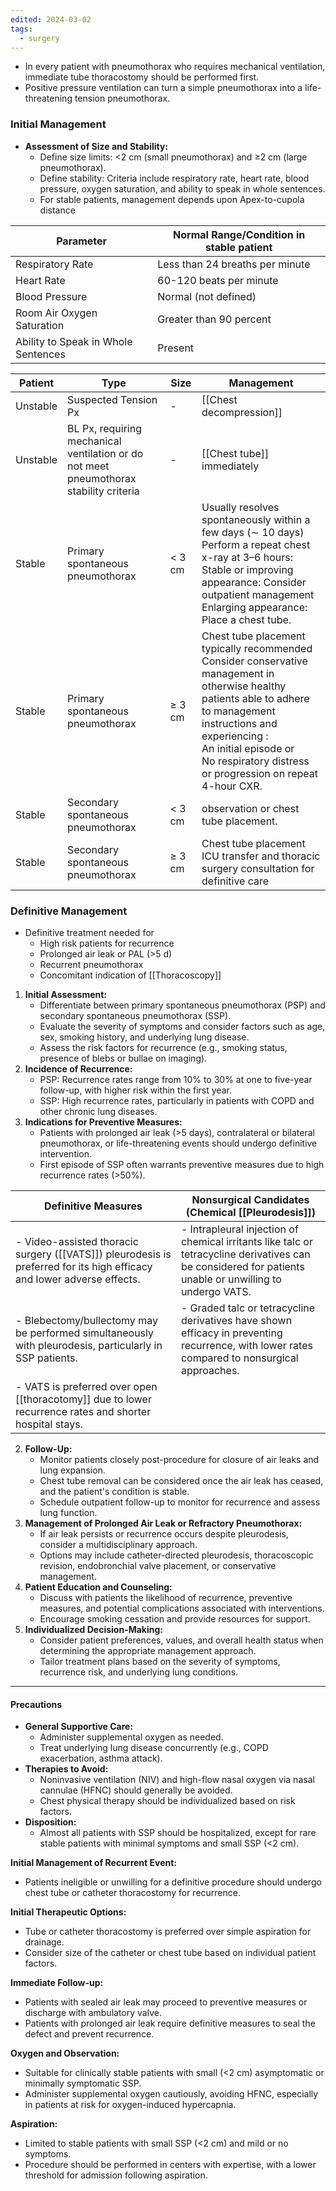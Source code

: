```yaml
---
edited: 2024-03-02
tags:
  - surgery
---
```

- In every patient with pneumothorax who requires mechanical ventilation, immediate tube thoracostomy should be performed first.
- Positive pressure ventilation can turn a simple pneumothorax into a life-threatening tension pneumothorax.

### Initial Management
- **Assessment of Size and Stability:**
    - Define size limits: <2 cm (small pneumothorax) and ≥2 cm (large pneumothorax).
    - Define stability: Criteria include respiratory rate, heart rate, blood pressure, oxygen saturation, and ability to speak in whole sentences.
    - For stable patients, management depends upon Apex-to-cupola distance

| Parameter                           | Normal Range/Condition in stable patient |
| ----------------------------------- | ---------------------------------------- |
| Respiratory Rate                    | Less than 24 breaths per minute          |
| Heart Rate                          | 60-120 beats per minute                  |
| Blood Pressure                      | Normal (not defined)                     |
| Room Air Oxygen Saturation          | Greater than 90 percent                  |
| Ability to Speak in Whole Sentences | Present                                  |

| Patient  | Type                                                                                   | Size   | Management                                                                                                                                                                                                                                                          |
| -------- | -------------------------------------------------------------------------------------- | ------ | ------------------------------------------------------------------------------------------------------------------------------------------------------------------------------------------------------------------------------------------------------------------- |
| Unstable | Suspected Tension Px                                                                   | -      | [[Chest decompression]]                                                                                                                                                                                                                                             |
| Unstable | BL Px, requiring mechanical ventilation or do not meet pneumothorax stability criteria | -      | [[Chest tube]] immediately                                                                                                                                                                                                                                          |
| Stable   | Primary spontaneous pneumothorax                                                       | < 3 cm | Usually resolves spontaneously within a few days (∼ 10 days) <br>Perform a repeat chest x-ray at 3–6 hours:<br>Stable or improving appearance: Consider outpatient management <br>Enlarging appearance: Place a chest tube.                                         |
| Stable   | Primary spontaneous pneumothorax                                                       | ≥ 3 cm | Chest tube placement typically recommended <br>Consider conservative management in otherwise healthy patients able to adhere to management instructions and experiencing :<br>An initial episode or<br>No respiratory distress or progression on repeat 4-hour CXR. |
| Stable   | Secondary spontaneous pneumothorax                                                     | < 3 cm | observation or chest tube placement.                                                                                                                                                                                                                                |
| Stable   | Secondary spontaneous pneumothorax                                                     | ≥ 3 cm | Chest tube placement<br>ICU transfer and thoracic surgery consultation for definitive care                                                                                                                                                                          |


### Definitive Management
- Definitive treatment needed for 
	- High risk patients for recurrence
	- Prolonged air leak or PAL (>5 d)
	- Recurrent pneumothorax
	- Concomitant indication of [[Thoracoscopy]] 
1. **Initial Assessment:**
    - Differentiate between primary spontaneous pneumothorax (PSP) and secondary spontaneous pneumothorax (SSP).
    - Evaluate the severity of symptoms and consider factors such as age, sex, smoking history, and underlying lung disease.
    - Assess the risk factors for recurrence (e.g., smoking status, presence of blebs or bullae on imaging).
2. **Incidence of Recurrence:**
    - PSP: Recurrence rates range from 10% to 30% at one to five-year follow-up, with higher risk within the first year.
    - SSP: High recurrence rates, particularly in patients with COPD and other chronic lung diseases.
3. **Indications for Preventive Measures:**
    - Patients with prolonged air leak (>5 days), contralateral or bilateral pneumothorax, or life-threatening events should undergo definitive intervention.
    - First episode of SSP often warrants preventive measures due to high recurrence rates (>50%).

| **Definitive Measures**                                                                                                | **Nonsurgical Candidates (Chemical [[Pleurodesis]])**                                                                                                    |
| ---------------------------------------------------------------------------------------------------------------------- | -------------------------------------------------------------------------------------------------------------------------------------------------------- |
| - Video-assisted thoracic surgery ([[VATS]]) pleurodesis is preferred for its high efficacy and lower adverse effects. | - Intrapleural injection of chemical irritants like talc or tetracycline derivatives can be considered for patients unable or unwilling to undergo VATS. |
| - Blebectomy/bullectomy may be performed simultaneously with pleurodesis, particularly in SSP patients.                | - Graded talc or tetracycline derivatives have shown efficacy in preventing recurrence, with lower rates compared to nonsurgical approaches.             |
| - VATS is preferred over open [[thoracotomy]] due to lower recurrence rates and shorter hospital stays.                |                                                                                                                                                          |


2. **Follow-Up:**
    - Monitor patients closely post-procedure for closure of air leaks and lung expansion.
    - Chest tube removal can be considered once the air leak has ceased, and the patient's condition is stable.
    - Schedule outpatient follow-up to monitor for recurrence and assess lung function.
3. **Management of Prolonged Air Leak or Refractory Pneumothorax:**
    - If air leak persists or recurrence occurs despite pleurodesis, consider a multidisciplinary approach.
    - Options may include catheter-directed pleurodesis, thoracoscopic revision, endobronchial valve placement, or conservative management.
4. **Patient Education and Counseling:**
    - Discuss with patients the likelihood of recurrence, preventive measures, and potential complications associated with interventions.
    - Encourage smoking cessation and provide resources for support.
5. **Individualized Decision-Making:**
    - Consider patient preferences, values, and overall health status when determining the appropriate management approach.
    - Tailor treatment plans based on the severity of symptoms, recurrence risk, and underlying lung conditions.

---
#### Precautions
- **General Supportive Care:**
    - Administer supplemental oxygen as needed.
    - Treat underlying lung disease concurrently (e.g., COPD exacerbation, asthma attack).
- **Therapies to Avoid:**
    - Noninvasive ventilation (NIV) and high-flow nasal oxygen via nasal cannulae (HFNC) should generally be avoided.
    - Chest physical therapy should be individualized based on risk factors.
- **Disposition:**
    - Almost all patients with SSP should be hospitalized, except for rare stable patients with minimal symptoms and small SSP (<2 cm).

**Initial Management of Recurrent Event:**
- Patients ineligible or unwilling for a definitive procedure should undergo chest tube or catheter thoracostomy for recurrence.

**Initial Therapeutic Options:**
- Tube or catheter thoracostomy is preferred over simple aspiration for drainage.
- Consider size of the catheter or chest tube based on individual patient factors.

**Immediate Follow-up:**
- Patients with sealed air leak may proceed to preventive measures or discharge with ambulatory valve.
- Patients with prolonged air leak require definitive measures to seal the defect and prevent recurrence.

**Oxygen and Observation:**
- Suitable for clinically stable patients with small (<2 cm) asymptomatic or minimally symptomatic SSP.
- Administer supplemental oxygen cautiously, avoiding HFNC, especially in patients at risk for oxygen-induced hypercapnia.

**Aspiration:**
- Limited to stable patients with small SSP (<2 cm) and mild or no symptoms.
- Procedure should be performed in centers with expertise, with a lower threshold for admission following aspiration.